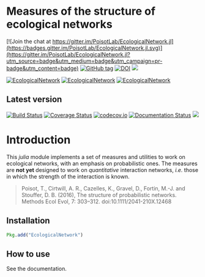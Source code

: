 # Measures of the structure of ecological networks

[![Join the chat at https://gitter.im/PoisotLab/EcologicalNetwork.jl](https://badges.gitter.im/PoisotLab/EcologicalNetwork.jl.svg)](https://gitter.im/PoisotLab/EcologicalNetwork.jl?utm_source=badge&utm_medium=badge&utm_campaign=pr-badge&utm_content=badge)
[![GitHub tag](https://img.shields.io/github/tag/PoisotLab/EcologicalNetwork.jl.svg)]()
[![DOI](https://zenodo.org/badge/25148478.svg)](https://zenodo.org/badge/latestdoi/25148478)
[![](https://img.shields.io/badge/docs-stable-blue.svg)](https://PoisotLab.github.io/EcologicalNetwork.jl/stable)

[![EcologicalNetwork](http://pkg.julialang.org/badges/EcologicalNetwork_0.4.svg)](http://pkg.julialang.org/?pkg=EcologicalNetwork)
[![EcologicalNetwork](http://pkg.julialang.org/badges/EcologicalNetwork_0.5.svg)](http://pkg.julialang.org/?pkg=EcologicalNetwork)
[![EcologicalNetwork](http://pkg.julialang.org/badges/EcologicalNetwork_0.6.svg)](http://pkg.julialang.org/?pkg=EcologicalNetwork)

## Latest version

[![Build Status](https://travis-ci.org/PoisotLab/EcologicalNetwork.jl.svg?branch=master)](https://travis-ci.org/PoisotLab/EcologicalNetwork.jl)
[![Coverage Status](https://coveralls.io/repos/PoisotLab/EcologicalNetwork.jl/badge.svg?branch=master&service=github)](https://coveralls.io/github/PoisotLab/EcologicalNetwork.jl?branch=master)
[![codecov.io](http://codecov.io/github/PoisotLab/EcologicalNetwork.jl/coverage.svg?branch=master)](http://codecov.io/github/PoisotLab/EcologicalNetwork.jl?branch=master)
[![Documentation Status](https://readthedocs.org/projects/ecologicalnetworkjl/badge/?version=latest)](https://readthedocs.org/projects/ecologicalnetworkjl/?badge=latest)
[![](https://img.shields.io/badge/docs-latest-blue.svg)](https://PoisotLab.github.io/EcologicalNetwork.jl/latest)

# Introduction

This *julia* module implements a set of measures and utilities to work on
ecological networks, with an emphasis on probabilistic ones. The measures
are **not yet** designed to work on *quantitative* interaction networks,
*i.e.* those in which the strength of the interaction is known.

> Poisot, T., Cirtwill, A. R., Cazelles, K., Gravel, D., Fortin, M.-J. and
> Stouffer, D. B. (2016), The structure of probabilistic networks. Methods Ecol
> Evol, 7: 303–312. doi:10.1111/2041-210X.12468

## Installation

``` julia
Pkg.add("EcologicalNetwork")
```

## How to use

See the documentation.
